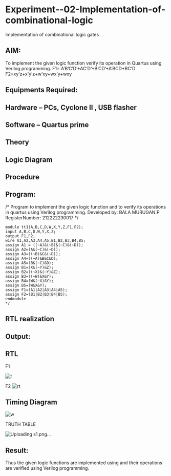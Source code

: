# Experiment--02-Implementation-of-combinational-logic
Implementation of combinational logic gates
 
## AIM:
To implement the given logic function verify its operation in Quartus using Verilog programming.
 F1= A’B’C’D’+AC’D’+B’CD’+A’BCD+BC’D
F2=xy’z+x’y’z+w’xy+wx’y+wxy
 
 
 
## Equipments Required:
## Hardware – PCs, Cyclone II , USB flasher
## Software – Quartus prime


## Theory
 

## Logic Diagram
## Procedure
## Program:
/*
Program to implement the given logic function and to verify its operations in quartus using Verilog programming.
Developed by: BALA MURUGAN.P
RegisterNumber:  212222230017
*/
```
module tt1(A,B,C,D,W,X,Y,Z,F1,F2);
input A,B,C,D,W,Y,X,Z;
output F1,F2;
wire A1,A2,A3,A4,A5,B1,B2,B3,B4,B5;
assign A1 = ((~A)&(~B)&(~C)&(~D));
assign A2=(A&(~C)&(~D));
assign A3=((~B)&C&(~D));
assign A4=((~A)&B&C&D);
assign A5=(B&(~C)&D);
assign B1=(X&(~Y)&Z);
assign B2=((~X)&(~Y)&Z);
assign B3=((~W)&X&Y);
assign B4=(W&(~X)&Y);
assign B5=(W&X&Y);
assign F1=(A1|A2|A3|A4|A5);
assign F2=(B1|B2|B3|B4|B5);
endmodule
*/
```
## RTL realization
## Output:
## RTL

F1


![r](https://user-images.githubusercontent.com/118680410/234773568-18e26013-eb03-430e-9ad8-95188dad4ce9.png)

F2
![rt](https://user-images.githubusercontent.com/118680410/234773573-06f52483-33d6-465f-ac1d-b08aa34f69db.png)

## Timing Diagram
![w](https://user-images.githubusercontent.com/118680410/234773494-5af1e099-3717-435b-9120-ab8c531d7cb4.png)

TRUTH TABLE


![Uploading s1.png…]()

## Result:
Thus the given logic functions are implemented using  and their operations are verified using Verilog programming.
